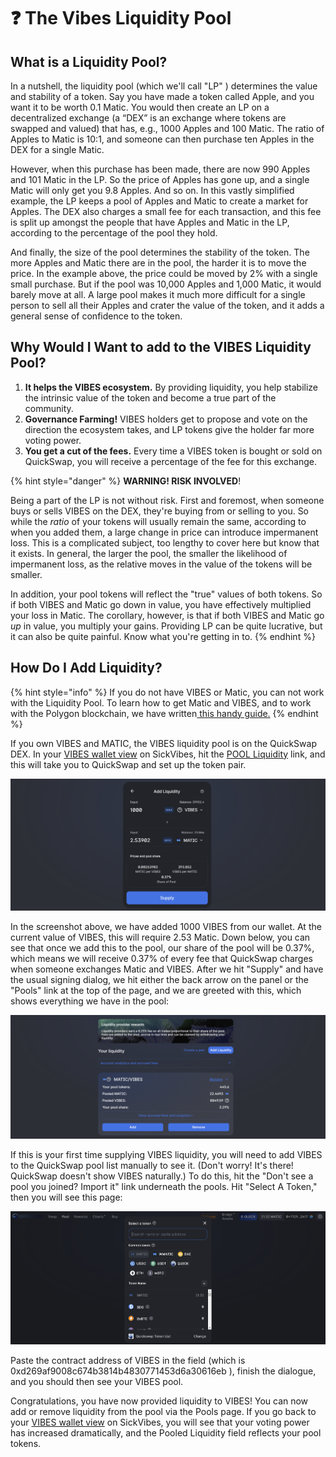 # ❓ The  Vibes Liquidity Pool

## What is a Liquidity Pool?

In a nutshell, the liquidity pool \(which we'll call "LP" \) determines the value and stability of a token. Say you have made a token called Apple, and you want it to be worth 0.1 Matic. You would then create an LP on a decentralized exchange \(a “DEX” is an exchange where tokens are swapped and valued\) that has, e.g., 1000 Apples and 100 Matic. The ratio of Apples to Matic is 10:1, and someone can then purchase ten Apples in the DEX for a single Matic.

However, when this purchase has been made, there are now 990 Apples and 101 Matic in the LP. So the price of Apples has gone up, and a single Matic will only get you 9.8 Apples. And so on. In this vastly simplified example, the LP keeps a pool of Apples and Matic to create a market for Apples. The DEX also charges a small fee for each transaction, and this fee is split up amongst the people that have Apples and Matic in the LP, according to the percentage of the pool they hold.

And finally, the size of the pool determines the stability of the token. The more Apples and Matic there are in the pool, the harder it is to move the price. In the example above, the price could be moved by 2% with a single small purchase. But if the pool was 10,000 Apples and 1,000 Matic, it would barely move at all. A large pool makes it much more difficult for a single person to sell all their Apples and crater the value of the token, and it adds a general sense of confidence to the token.

## Why Would I Want to add to the VIBES Liquidity Pool?

1. **It helps the VIBES ecosystem.** By providing liquidity, you help stabilize the intrinsic value of the token and become a true part of the community.
2. **Governance Farming!** VIBES holders get to propose and vote on the direction the ecosystem takes, and LP tokens give the holder far more voting power.
3. **You get a cut of the fees.** Every time a VIBES token is bought or sold on QuickSwap, you will receive a percentage of the fee for this exchange.

{% hint style="danger" %}
**WARNING! RISK INVOLVED**!

Being a part of the LP is not without risk. First and foremost, when someone buys or sells VIBES on the DEX, they're buying from or selling to you. So while the _ratio_ of your tokens will usually remain the same, according to when you added them, a large change in price can introduce impermanent loss. This is a complicated subject, too lengthy to cover here but know that it exists. In general, the larger the pool, the smaller the likelihood of impermanent loss, as the relative moves in the value of the tokens will be smaller.

In addition, your pool tokens will reflect the "true" values of both tokens. So if both VIBES and Matic go down in value, you have effectively multiplied your loss in Matic. The corollary, however, is that if both VIBES and Matic go _up_ in value, you multiply your gains. Providing LP can be quite lucrative, but it can also be quite painful. Know what you're getting in to.
{% endhint %}

## How Do I Add Liquidity?

{% hint style="info" %}
If you do not have VIBES or Matic, you can not work with the Liquidity Pool. To learn how to get Matic and VIBES, and to work with the Polygon blockchain, we have written[ this handy guide.](how-to-connect-to-polygon-and-get-vibes-in-your-wallet.md)
{% endhint %}

If you own VIBES and MATIC, the VIBES liquidity pool is on the QuickSwap DEX. In your [VIBES wallet view](https://www.sickvibes.xyz/wallet) on SickVibes, hit the [POOL Liquidity](https://quickswap.exchange/#/add/0xd269af9008c674b3814b4830771453d6a30616eb/ETH) link, and this will take you to QuickSwap and set up the token pair.

![](../../.gitbook/assets/image.png)

In the screenshot above, we have added 1000 VIBES from our wallet. At the current value of VIBES, this will require 2.53 Matic. Down below, you can see that once we add this to the pool, our share of the pool will be 0.37%, which means we will receive 0.37% of every fee that QuickSwap charges when someone exchanges Matic and VIBES. After we hit "Supply" and have the usual signing dialog, we hit either the back arrow on the panel or the "Pools" link at the top of the page, and we are greeted with this, which shows everything we have in the pool:

![](../../.gitbook/assets/image%20%282%29.png)

If this is your first time supplying VIBES liquidity, you will need to add VIBES to the QuickSwap pool list manually to see it. \(Don't worry! It's there! QuickSwap doesn't show VIBES naturally.\) To do this, hit the "Don't see a pool you joined? Import it" link underneath the pools. Hit "Select A Token," then you will see this page:

![](../../.gitbook/assets/image%20%283%29.png)

Paste the contract address of VIBES in the field \(which is 0xd269af9008c674b3814b4830771453d6a30616eb \), finish the dialogue, and you should then see your VIBES pool.

Congratulations, you have now provided liquidity to VIBES! You can now add or remove liquidity from the pool via the Pools page. If you go back to your [VIBES wallet view](https://www.sickvibes.xyz/wallet) on SickVibes, you will see that your voting power has increased dramatically, and the Pooled Liquidity field reflects your pool tokens.

